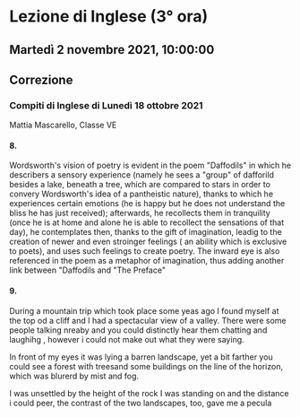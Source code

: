 #  Lezione di Inglese (3° ora)
## Martedì 2 novembre 2021, 10:00:00
## Correzione

### Compiti di Inglese di Lunedì 18 ottobre 2021
Mattia Mascarello, Classe VE

#### 8.

Wordsworth's vision of poetry is evident in the poem "Daffodils" in which he describers a sensory experience (namely he sees a "group" of dafforild besides a lake, beneath a tree, which are compared to stars in order to convery Wordsworth's idea of a pantheistic nature), thanks to which he experiences certain emotions (he is happy but he does not understand the bliss he has just received); afterwards, he recollects them in tranquility (once he is at home and alone he is able to recollect the sensations of that day), he contemplates then, thanks to the gift of imagination, leadig to the creation of newer and even stroinger feelings ( an ability which is exclusive to poets), and uses such feelings to create poetry. The inward eye is also referenced in the poem as a metaphor of imagination, thus adding another link between "Daffodils and "The Preface"
#### 9.
 During a mountain trip which took place some yeas ago I found myself at the top od a cliff and I had a spectacular view of a valley. There were some people talking nreaby and you could distinctly hear them chatting and laughihg , however i could not make out what they were saying.

 In front of my eyes it was lying a barren landscape, yet a bit farther you could see a forest with treesand some buildings on the line of the horizon, which was blurerd by mist and fog.

I was unsettled by the height of the rock I was standing on and the distance i could peer, the contrast of the two landscapes, too, gave me a pecula
<!--stackedit_data:
eyJoaXN0b3J5IjpbLTEyNDkxNDU4ODZdfQ==
-->